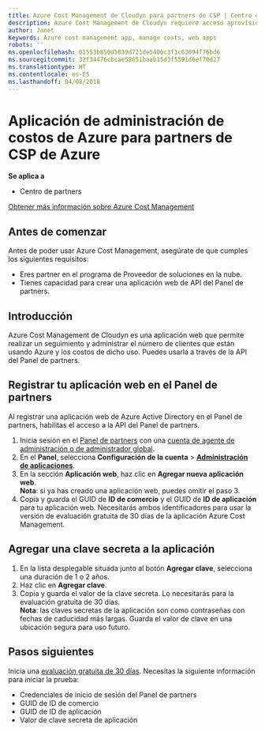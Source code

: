```yaml
---
title: Azure Cost Management de Cloudyn para partners de CSP | Centro de partners
description: Azure Cost Management de Cloudyn requiere acceso aprovisionado a la API del Centro de partners.
author: Janet
Keywords: Azure cost management app, manage costs, web apps
robots: ''
ms.openlocfilehash: 01553b850d5839d721de5406c3f1c63094f76bd6
ms.sourcegitcommit: 32f34476cbcae58651baab15d3f5591d6ef70d27
ms.translationtype: HT
ms.contentlocale: es-ES
ms.lasthandoff: 04/08/2018
---
```

# <a name="azure-cost-management-app-for-azure-csp-partners"></a>Aplicación de administración de costos de Azure para partners de CSP de Azure  

**Se aplica a**

-  Centro de partners

[Obtener más información sobre Azure Cost Management](https://go.microsoft.com/fwlink/p/?linkid=857893)

## <a name="before-you-begin"></a>Antes de comenzar
Antes de poder usar Azure Cost Management, asegúrate de que cumples los siguientes requisitos:
- Eres partner en el programa de Proveedor de soluciones en la nube.
- Tienes capacidad para crear una aplicación web de API del Panel de partners.

## <a name="overview"></a>Introducción

Azure Cost Management de Cloudyn es una aplicación web que permite realizar un seguimiento y administrar el número de clientes que están usando Azure y los costos de dicho uso. Puedes usarla a través de la API del Panel de partners.

## <a name="register-your-web-app-in-the-partner-dashboard"></a>Registrar tu aplicación web en el Panel de partners
Al registrar una aplicación web de Azure Active Directory en el Panel de partners, habilitas el acceso a la API del Panel de partners. 
1.  Inicia sesión en el [Panel de partners](https://partnercenter.microsoft.com/en-us/pcv/dashboard/overview) con una [cuenta de agente de administración o de administrador global](create-user-accounts-and-set-permissions.md).
2.  En el **Panel**, selecciona **Configuración de la cuenta** &gt; **[Administración de aplicaciones](https://partnercenter.microsoft.com/en-us/pcv/apiintegration/appmanagement)**.
3.  En la sección **Aplicación web**, haz clic en **Agregar nueva aplicación web**.
<br> **Nota**: si ya has creado una aplicación web, puedes omitir el paso 3.
4.  Copia y guarda el GUID de **ID de comercio** y el GUID de **ID de aplicación** para tu aplicación web. Necesitarás ambos identificadores para usar la versión de evaluación gratuita de 30 días de la aplicación Azure Cost Management.

## <a name="add-a-secret-key-to-your-app"></a>Agregar una clave secreta a la aplicación
1.  En la lista desplegable situada junto al botón **Agregar clave**, selecciona una duración de 1 o 2 años.
2.  Haz clic en **Agregar clave**. 
3.  Copia y guarda el valor de la clave secreta. Lo necesitarás para la evaluación gratuita de 30 días.
<br>**Nota**: las claves secretas de la aplicación son como contraseñas con fechas de caducidad más largas. Guarda el valor de clave en una ubicación segura para uso futuro.

## <a name="next-steps"></a>Pasos siguientes
Inicia una [evaluación gratuita de 30 días](https://go.microsoft.com/fwlink/?linkid=857895).
Necesitas la siguiente información para iniciar la prueba:
- Credenciales de inicio de sesión del Panel de partners
- GUID de ID de comercio
- GUID de ID de aplicación
- Valor de clave secreta de aplicación
